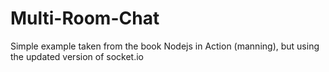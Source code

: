 # Multi-Room-Chat
Simple example taken from the book Nodejs in Action (manning), but using the updated version of socket.io
